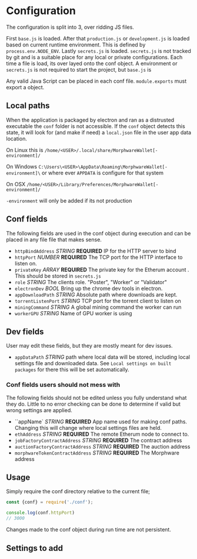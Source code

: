 # Configuration

The configuration is split into 3, over ridding JS files.

First `base.js` is loaded. After that `production.js` or `development.js` is
loaded based on current runtime environment. This is defined by
`process.env.NODE_ENV`. Lastly `secrets.js` is loaded. `secrets.js` is not
tracked by git and is a suitable place for any local or private configurations.
Each time a file is load, its over layed onto the conf object. A environment or
`secrets.js` is not required to start the project, but `base.js` is

Any valid Java Script can be placed in each conf file. `module.exports` must
export a object.


## Local paths

When the application is packaged by electron and ran as a distrusted executable
the `conf` folder is not accessible. If the `conf` object detects this state, it
will look for (and make if need) a `local.json` file in the user app data
location.

On Linux this is `/home/<USER>/.local/share/MorphwareWallet[-environment]/`
	
On Windows `C:\Users\<USER>\AppData\Roaming\MorphwareWallet[-environment]\` or
	where ever `APPDATA` is configure for that system

On OSX `/home/<USER>/Library/Preferences/MorphwareWallet[-environment]/`

`-environment` will only be added if its not production

## Conf fields

The following fields are used in the conf object during execution and can be
placed in any file file that makes sense.

* `httpBindAddress` *STRING* **REQUIRED** IP for the HTTP server to bind
* `httpPort` *NUMBER* **REQUIRED** The TCP port for the HTTP interface to listen
on.
* `privateKey` *ARRAY* **REQUIRED** The private key for the Etherum account
  . This should be stored in `secrets.js`
* `role` *STRING* The clients role. "Poster", "Worker" or "Validator"
* `electronDev` *BOOL* Bring up the chrome dev tools in electron.
* `appDownloadPath` *STRING* Absolute path where downloads are kept.
* `torrentListenPort` *STRING* TCP port for the torrent client to listen on
* `miningCommand` *STRING* A global mining command the worker can run
* `workerGPU` *STRING* Name of GPU worker is using

## Dev fields
User may edit these fields, but they are mostly meant for dev issues.

* `appDataPath` *STRING* path where local data will be stored, including
  local settings file and downloaded data. See
  `Local settings on built packages` for there this will be set automatically.


### Conf fields users should not mess with

The following fields should not be edited unless you fully understand what they
do. Little to no error checking can be done to determine if valid but wrong
settings are applied.

* ``appName` *STRING* **REQUIRED** App name used for making conf paths. Changing
	this will change where local settings files are held.
* `ethAddress` *STRING* **REQUIRED** The remote Etherum node to connect to.
* `jobFactoryContractAddress` *STRING* **REQUIRED** The contract address
* `auctionFactoryContractAddress` *STRING* **REQUIRED** The auction address
* `morphwareTokenContractAddress` *STRING* **REQUIRED** The Morphware address


## Usage

Simply require the conf directory relative to the current file;

```js
const {conf} = require('./conf');

console.log(conf.httpPort)
// 3000

```

Changes made to the conf object during run time are not persistent.

## Settings to add

